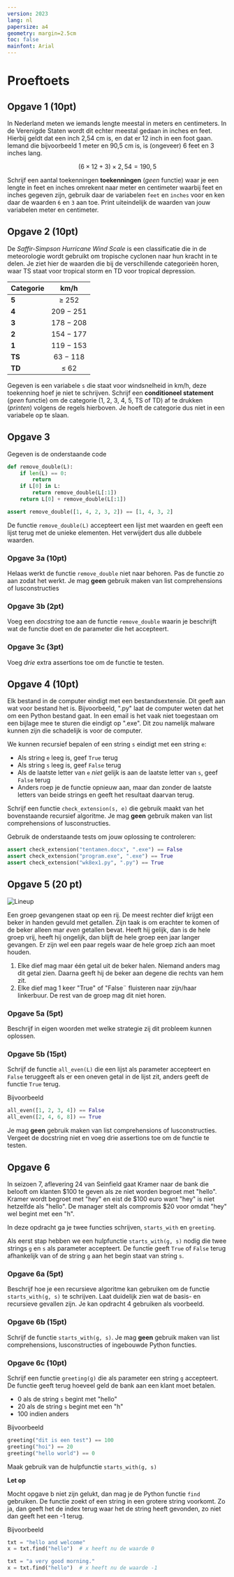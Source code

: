 ```yaml
---
version: 2023
lang: nl
papersize: a4
geometry: margin=2.5cm
toc: false
mainfont: Arial
---
```


# Proeftoets

## Opgave 1 (10pt)

In Nederland meten we iemands lengte meestal in meters en centimeters. In de Verenigde Staten wordt dit echter meestal gedaan in inches en feet. Hierbij geldt dat een inch 2,54 cm is, en dat er 12 inch in een foot gaan. Iemand die bijvoorbeeld 1 meter en 90,5 cm is, is (ongeveer) 6 feet en 3 inches lang.

$$
(6 \times 12 + 3) \times 2,54 = 190,5
$$

Schrijf een aantal toekenningen **toekenningen** (*geen* functie) waar je een lengte in feet en inches omrekent naar meter en centimeter waarbij feet en inches gegeven zijn, gebruik daar de variabelen `feet` en `inches` voor en ken daar de waarden `6` en `3` aan toe. Print uiteindelijk de waarden van jouw variabelen meter en centimeter.

## Opgave 2 (10pt)

De *Saffir-Simpson Hurricane Wind Scale* is een classificatie die in de meteorologie wordt gebruikt om tropische cyclonen naar hun kracht in te delen. Je ziet hier de waarden die bij de verschillende categorieën horen, waar TS staat voor tropical storm en TD voor tropical depression.

| **Categorie** |    km/h     |
| ------------- | :---------: |
| **5**         |  $\ge$ 252  |
| **4**         | 209 $-$ 251 |
| **3**         | 178 $-$ 208 |
| **2**         | 154 $-$ 177 |
| **1**         | 119 $-$ 153 |
| **TS**        | 63 $-$ 118  |
| **TD**        |  $\le$ 62   |

Gegeven is een variabele `s` die staat voor windsnelheid in km/h, deze toekenning hoef je niet te schrijven. Schrijf een **conditioneel statement** (*geen* functie) om de categorie (1, 2, 3, 4, 5, TS of TD) af te drukken (*printen*) volgens de regels hierboven. Je hoeft de categorie dus niet in een variabele op te slaan.

## Opgave 3

Gegeven is de onderstaande code

```python
def remove_double(L):
    if len(L) == 0:
        return
    if L[0] in L:
        return remove_double(L[:1])
    return L[0] + remove_double(L[:1])

assert remove_double([1, 4, 2, 3, 2]) == [1, 4, 3, 2]
```

De functie `remove_double(L)` accepteert een lijst met waarden en geeft een lijst terug met de unieke elementen. Het verwijdert dus alle dubbele waarden.

### Opgave 3a (10pt)

Helaas werkt de functie `remove_double` niet naar behoren. Pas de functie zo aan zodat het werkt. Je mag **geen** gebruik maken van list comprehensions of lusconstructies

### Opgave 3b (2pt)

Voeg een *docstring* toe aan de functie `remove_double` waarin je beschrijft wat de functie doet en de parameter die het accepteert.

### Opgave 3c (3pt)

Voeg *drie* extra assertions toe om de functie te testen.

## Opgave 4 (10pt)

Elk bestand in de computer eindigt met een bestandsextensie. Dit geeft aan wat voor bestand het is. Bijvoorbeeld, ".py" laat de computer weten dat het om een Python bestand gaat. In een email is het vaak niet toegestaan om een bijlage mee te sturen die eindigt op ".exe". Dit zou namelijk malware kunnen zijn die schadelijk is voor de computer.

We kunnen recursief bepalen of een string `s` eindigt met een string `e`:

-   Als string `e` leeg is, geef `True` terug
-   Als string `s` leeg is, geef `False` terug
-   Als de laatste letter van `e` *niet* gelijk is aan de laatste letter van `s`, geef `False` terug
-   Anders roep je de functie opnieuw aan, maar dan zonder de laatste letters van beide strings en geeft het resultaat daarvan terug.

Schrijf een functie `check_extension(s, e)` die gebruik maakt van het bovenstaande recursief algoritme. Je mag **geen** gebruik maken van list comprehensions of lusconstructies.

Gebruik de onderstaande tests om jouw oplossing te controleren:

```python
assert check_extension("tentamen.docx", ".exe") == False
assert check_extension("program.exe", ".exe") == True
assert check_extension("wk8ex1.py", ".py") == True
```

## Opgave 5 (20 pt)

![Lineup](images/lineup.png)

Een groep gevangenen staat op een rij. De meest rechter dief krijgt een beker in handen gevuld met getallen. Zijn taak is om erachter te komen of de beker alleen mar *even* getallen bevat. Heeft hij gelijk, dan is de hele groep vrij, heeft hij ongelijk, dan blijft de hele groep een jaar langer gevangen. Er zijn wel een paar regels waar de hele groep zich aan moet houden.

1.  Elke dief mag maar één getal uit de beker halen. Niemand anders mag dit getal zien. Daarna geeft hij de beker aan degene die rechts van hem zit.
2.  Elke dief mag 1 keer "True" of "False¨ fluisteren naar zijn/haar linkerbuur. De rest van de groep mag dit niet horen.

### Opgave 5a (5pt)

Beschrijf in eigen woorden met welke strategie zij dit probleem kunnen oplossen.

### Opgave 5b (15pt)

Schrijf de functie `all_even(L)` die een lijst als parameter accepteert en `False` teruggeeft als er een oneven getal in de lijst zit, anders geeft de functie `True` terug.

Bijvoorbeeld

```python
all_even([1, 2, 3, 4]) == False
all_even([2, 4, 6, 8]) == True
```

Je mag **geen** gebruik maken van list comprehensions of lusconstructies. Vergeet de docstring niet en voeg drie assertions toe om de functie te testen.

## Opgave 6

In seizoen 7, aflevering 24 van Seinfield gaat Kramer naar de bank die belooft om klanten \$100 te geven als ze niet worden begroet met "hello". Kramer wordt begroet met "hey" en eist de \$100 euro want "hey" is niet hetzelfde als "hello". De manager stelt als compromis $20 voor omdat "hey" wel begint met een "h".

In deze opdracht ga je twee functies schrijven, `starts_with` en `greeting`.

Als eerst stap hebben we een hulpfunctie `starts_with(g, s)` nodig die twee strings `g` en `s` als parameter accepteert. De functie geeft `True` of `False` terug afhankelijk van of de string `g` aan het begin staat van string `s`.

### Opgave 6a (5pt)

Beschrijf hoe je een recursieve algoritme kan gebruiken om de functie `starts_with(g, s)` te schrijven. Laat duidelijk zien wat de basis- en recursieve gevallen zijn. Je kan opdracht 4 gebruiken als voorbeeld.

### Opgave 6b (15pt)

Schrijf de functie `starts_with(g, s)`. Je mag **geen** gebruik maken van list comprehensions, lusconstructies of ingebouwde Python functies.

### Opgave 6c (10pt)

Schrijf een functie `greeting(g)` die als parameter een string `g` accepteert. De functie geeft terug hoeveel geld de bank aan een klant moet betalen.

 -  0 als de string `s` begint met "hello"
 -  20 als de string `s` begint met een "h"
 -  100 indien anders

Bijvoorbeeld

```python
greeting("dit is een test") == 100
greeting("hoi") == 20
greeting("hello world") == 0
```

Maak gebruik van de hulpfunctie `starts_with(g, s)`

**Let op**

Mocht opgave b niet zijn gelukt, dan mag je de Python functie `find` gebruiken. De functie zoekt of een string in een grotere string voorkomt. Zo ja, dan geeft het de index terug waar het de string heeft gevonden, zo niet dan geeft het een -1 terug.

Bijvoorbeeld

```python
txt = "hello and welcome"
x = txt.find("hello")  # x heeft nu de waarde 0

txt = "a very good morning."
x = txt.find("hello")  # x heeft nu de waarde -1
```
